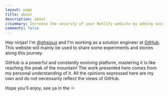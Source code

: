 ```yaml
---
layout: page
title: about
description: about
//summary: Increase the security of your Netlify website by adding security headers.
comments: false
---
```


Hey ninjas! I'm [@ghsioux](https://github.com/ghsioux) and I'm working as a solution engineer at [GitHub](https://github.com/). This website will mainly be used to share some experiments and stories along this journey.

GitHub is a powerful and constantly evolving platform, mastering it is like reaching the peak of the mountain! The work presented here comes from my personal understanding of it. All the opinions expressed here are my own and do not necessarily reflect the views of GitHub.

Hope you'll enjoy, see ya in the ♾️
